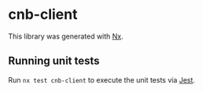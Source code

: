 # cnb-client

This library was generated with [Nx](https://nx.dev).

## Running unit tests

Run `nx test cnb-client` to execute the unit tests via [Jest](https://jestjs.io).
